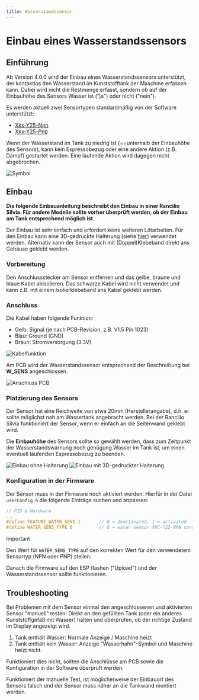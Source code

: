 ```yaml
---
title: Wasserstandssensor
---
```


# Einbau eines Wasserstandssensors

## Einführung

Ab Version 4.0.0 wird der Einbau eines Wasserstandssensors unterstützt, der kontaktlos den Wasserstand im Kunststofftank der Maschine
erfassen kann. Dabei wird nicht die Restmenge erfasst, sondern ob auf der Einbauhöhe des Sensors Wasser ist ("ja") oder nicht ("nein").

Es werden aktuell zwei Sensortypen standardmäßig von der Software unterstützt:

- [Xkx-Y25-Npn](https://www.amazon.de/Xkc-Y25-Npn-Fl%C3%BCssigkeitsstandsensor-Ber%C3%BChrungsloser-Wasserstandsmelder-Ausgangsschnittstelle/dp/B088PGKPJ4)
- [Xkx-Y25-Pnp](https://www.amazon.de/Wasserdichter-ber%C3%BChrungsloser-Fl%C3%BCssigkeitsstandssensor-Schalter-Signalausgang/dp/B074NVLTW6)

Wenn der Wasserstand im Tank zu niedrig ist (==unterhalb der Einbauhöhe des Sensors), kann kein Espressobezug oder eine andere Aktion (z.B. Dampf) gestartet werden. Eine laufende Aktion wird dagegen nicht abgebrochen.

![Symbol](/img/hardware/watersensor/watersensor_0.png)

## Einbau

**Die folgende Einbauanleitung beschreibt den Einbau in einer Rancilio Silvia. Für andere Modelle sollte vorher überprüft werden, ob der Einbau am Tank entsprechend möglich ist.**

Der Einbau ist sehr einfach und erfordert keine weiteren Lötarbeiten. Für den Einbau kann eine 3D-gedruckte Halterung (siehe [hier](https://www.thingiverse.com/thing:6340201)) verwendet werden. Alternativ kann der Sensor auch mit (Doppel)Klebeband direkt ans Gehäuse geklebt werden.

### Vorbereitung

Den Anschlussstecker am Sensor entfernen und das gelbe, braune und blaue Kabel abisolieren. Das schwarze Kabel wird nicht verwendet und kann z.B. mit einem Isolierklebeband ans Kabel geklebt werden.

### Anschluss

Die Kabel haben folgende Funktion:

- Gelb: Signal (je nach PCB-Revision, z.B. V1.5 Pin 1023)
- Blau: Ground (GND)
- Braun: Stromversorgung (3.3V)

![Kabelfunktion](/img/hardware/watersensor/watersensor_1.png)

Am PCB wird der Wasserstandssensor entsprechend der Beschreibung bei **W_SENS** angeschlossen.

![Anschluss PCB](/img/hardware/watersensor/watersensor_2.png)

### Platzierung des Sensors

Der Sensor hat eine Reichweite von etwa 20mm (Herstellerangabe), d.h. er sollte möglichst nah am Wassertank angebracht werden. Bei der Rancilio Silvia funktioniert der Sensor, wenn er einfach an die Seitenwand geklebt wird.

Die **Einbauhöhe** des Sensors sollte so gewählt werden, dass zum Zeitpunkt der Wasserstandswarnung noch genügung Wasser im Tank ist, um einen eventuell laufenden Espressobezug zu beenden.

![Einbau ohne Halterung](/img/hardware/watersensor/watersensor_3.png)
![Einbau mit 3D-gedruckter Halterung](/img/hardware/watersensor/watersensor_4.png)

### Konfiguration in der Firmware

Der Sensor muss in der Firmware noch aktiviert werden. Hierfür in der Datei `userConfig.h` die folgende Einträge suchen und anpassen:

```c
// PID & Hardware
...
#define FEATURE_WATER_SENS 1       // 0 = deactivated, 1 = activated
#define WATER_SENS_TYPE 0          // 0 = water sensor XKC-Y25-NPN connected, 1 = XKC-Y25-PNP connected
```

> [!IMPORTANT]
>
> Den Wert für `WATER_SENS_TYPE` auf den korrekten Wert für den verwendetem Sensortyp (NPN oder PNP) stellen.

Danach die Firmware auf den ESP flashen ("Upload") und der Wasserstandssensor sollte funktionieren.

## Troubleshooting

Bei Problemen mit dem Sensor einmal den angeschlossenen und aktivierten Sensor "manuell" testen: Direkt an den gefüllten Tank (oder ein anderes Kunststoffgefäß mit Wasser) halten und überprüfen, ob der richtige Zustand im Display angezeigt wird.

1. Tank enthält Wasser: Normale Anzeige / Maschine heizt
2. Tank enthält kein Wasser: Anzeige "Wasserhahn"-Symbol und Maschine heizt nicht.

Funktioniert dies nicht, sollten die Anschlüsse am PCB sowie die Konfiguration in der Software überprüft werden.

Funktioniert der manuelle Test, ist möglicherweise der Einbauort des Sensors falsch und der Sensor muss näher an die Tankwand montiert werden.
